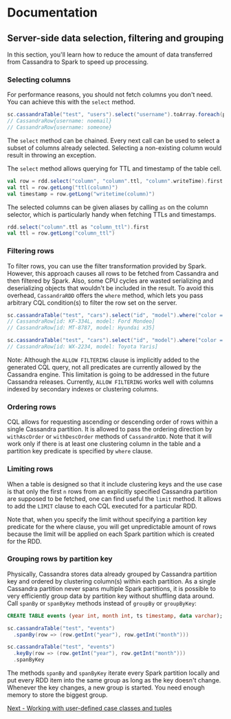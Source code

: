 # Documentation
## Server-side data selection, filtering and grouping

In this section, you'll learn how to reduce the amount of data transferred from Cassandra to Spark
to speed up processing.

### Selecting columns

For performance reasons, you should not fetch columns you don't need. 
You can achieve this with the `select` method.

```scala
sc.cassandraTable("test", "users").select("username").toArray.foreach(println)
// CassandraRow{username: noemail} 
// CassandraRow{username: someone}
```

The `select` method can be chained. Every next call can be used to select a subset of columns already selected.
Selecting a non-existing column would result in throwing an exception.

The `select` method allows querying for TTL and timestamp of the table cell. 

```scala
val row = rdd.select("column", "column".ttl, "column".writeTime).first
val ttl = row.getLong("ttl(column)")
val timestamp = row.getLong("writetime(column)")         
```

The selected columns can be given aliases by calling `as` on the column selector, 
which is particularly handy when fetching TTLs and timestamps.

```scala
rdd.select("column".ttl as "column_ttl").first
val ttl = row.getLong("column_ttl")         
```

### Filtering rows

To filter rows, you can use the filter transformation provided by Spark. 
However, this approach causes all rows to be fetched from Cassandra and then filtered by Spark. 
Also, some CPU cycles are wasted serializing and deserializing objects that wouldn't be 
included in the result. To avoid this overhead, `CassandraRDD` offers the `where` method, which lets you pass 
arbitrary CQL condition(s) to filter the row set on the server.

```scala
sc.cassandraTable("test", "cars").select("id", "model").where("color = ?", "black").toArray.foreach(println)
// CassandraRow[id: KF-334L, model: Ford Mondeo]
// CassandraRow[id: MT-8787, model: Hyundai x35]

sc.cassandraTable("test", "cars").select("id", "model").where("color = ?", "silver").toArray.foreach(println)
// CassandraRow[id: WX-2234, model: Toyota Yaris]
```

Note: Although the `ALLOW FILTERING` clause is implicitly added to the generated CQL query, not all predicates 
are currently allowed by the Cassandra engine. This limitation is going to be addressed in the future 
Cassandra releases. Currently, `ALLOW FILTERING` works well 
with columns indexed by secondary indexes or clustering columns.  

### Ordering rows

CQL allows for requesting ascending or descending order of rows within a single Cassandra partition.
It is allowed to pass the ordering direction by `withAscOrder` or `withDescOrder` methods of
`CassandraRDD`. Note that it will work only if there is at least one clustering column in the table
and a partition key predicate is specified by `where` clause.

### Limiting rows

When a table is designed so that it include clustering keys and the use case is that only the first
`n` rows from an explicitly specified Cassandra partition are supposed to be fetched, one can find
useful the `limit` method. It allows to add the `LIMIT` clause to each CQL executed for a particular
RDD.

Note that, when you specify the limit without specifying a partition key predicate for the where
clause, you will get unpredictable amount of rows because the limit will be applied on each Spark
partition which is created for the RDD.

### Grouping rows by partition key

Physically, Cassandra stores data already grouped by Cassandra partition key and ordered by clustering
column(s) within each partition. As a single Cassandra partition never spans multiple Spark partitions,
it is possible to very efficiently group data by partition key without shuffling data around.
Call `spanBy` or `spanByKey` methods instead of `groupBy` or `groupByKey`:

```sql
CREATE TABLE events (year int, month int, ts timestamp, data varchar);
```

```scala
sc.cassandraTable("test", "events")
  .spanBy(row => (row.getInt("year"), row.getInt("month")))

sc.cassandraTable("test", "events")
  .keyBy(row => (row.getInt("year"), row.getInt("month")))
  .spanByKey
```

The methods `spanBy` and `spanByKey` iterate every Spark partition locally
and put every RDD item into the same group as long as the key doesn't change.
Whenever the key changes, a new group is started. You need enough memory
to store the biggest group.

[Next - Working with user-defined case classes and tuples](4_mapper.md)